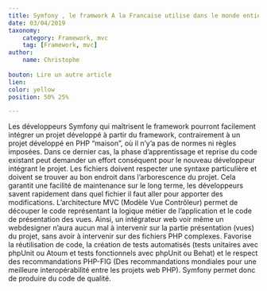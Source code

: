 ```yaml
---
title: Symfony , le framwork A la Francaise utilise dans le monde entier
date: 03/04/2019
taxonomy:
    category: Framework, mvc
    tag: [Framework, mvc]
author:
    name: Christophe
    
bouton: Lire un autre article
lien: 
color: yellow
position: 50% 25%

---
```


Les développeurs Symfony qui maîtrisent le framework pourront facilement intégrer un projet développé à partir du framework, contrairement à un projet développé en PHP “maison”, où il n’y’a pas de normes ni règles imposées. Dans ce dernier cas, la phase d’apprentissage et reprise du code existant peut demander un effort conséquent pour le nouveau développeur intégrant le projet.
Les fichiers doivent respecter une syntaxe particulière et doivent se trouver au bon endroit dans l’arborescence du projet. Cela garantit une facilité de maintenance sur le long terme, les développeurs savent rapidement dans quel fichier il faut aller pour apporter des modifications.
L’architecture MVC (Modèle Vue Contrôleur) permet de découper le code représentant la logique métier de l’application et le code de présentation des vues. Ainsi, un intégrateur web voir même un webdesigner n’aura aucun mal à intervenir sur la partie présentation (vues) du projet, sans avoir à intervenir sur des fichiers PHP complexes.
Favorise la réutilisation de code, la création de tests automatisés (tests unitaires avec phpUnit ou Atoum et tests fonctionnels avec phpUnit ou Behat) et le respect des recommandations PHP-FIG (Des recommandations mondiales pour une meilleure interopérabilité entre les projets web PHP). Symfony permet donc de produire du code de qualité.